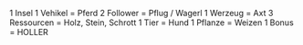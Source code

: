 1 Insel
1 Vehikel = Pferd
2 Follower = Pflug / Wagerl
1 Werzeug = Axt
3 Ressourcen = Holz, Stein, Schrott
1 Tier = Hund
1 Pflanze = Weizen
1 Bonus = HOLLER